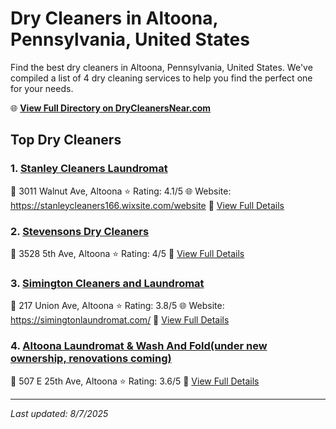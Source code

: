 # Dry Cleaners in Altoona, Pennsylvania, United States

Find the best dry cleaners in Altoona, Pennsylvania, United States. We've compiled a list of 4 dry cleaning services to help you find the perfect one for your needs.

🌐 **[View Full Directory on DryCleanersNear.com](https://drycleanersnear.com/city/US/Pennsylvania/Altoona)**

## Top Dry Cleaners

### 1. [Stanley Cleaners Laundromat](https://drycleanersnear.com/dryCleaner/6886d9a6c1603fb16966f81e/stanley-cleaners-laundromat)
📍 3011 Walnut Ave, Altoona
⭐ Rating: 4.1/5
🌐 Website: https://stanleycleaners166.wixsite.com/website
🔗 [View Full Details](https://drycleanersnear.com/dryCleaner/6886d9a6c1603fb16966f81e/stanley-cleaners-laundromat)

### 2. [Stevensons Dry Cleaners](https://drycleanersnear.com/dryCleaner/6886d9a4c1603fb16966f7c4/stevensons-dry-cleaners)
📍 3528 5th Ave, Altoona
⭐ Rating: 4/5
🔗 [View Full Details](https://drycleanersnear.com/dryCleaner/6886d9a4c1603fb16966f7c4/stevensons-dry-cleaners)

### 3. [Simington Cleaners and Laundromat](https://drycleanersnear.com/dryCleaner/6886d9a7c1603fb16966f872/simington-cleaners-and-laundromat)
📍 217 Union Ave, Altoona
⭐ Rating: 3.8/5
🌐 Website: https://simingtonlaundromat.com/
🔗 [View Full Details](https://drycleanersnear.com/dryCleaner/6886d9a7c1603fb16966f872/simington-cleaners-and-laundromat)

### 4. [Altoona Laundromat & Wash And Fold(under new ownership, renovations coming)](https://drycleanersnear.com/dryCleaner/6886d9a5c1603fb16966f7d4/altoona-laundromat-wash-and-fold-under-new-ownership-renovations-coming)
📍 507 E 25th Ave, Altoona
⭐ Rating: 3.6/5
🔗 [View Full Details](https://drycleanersnear.com/dryCleaner/6886d9a5c1603fb16966f7d4/altoona-laundromat-wash-and-fold-under-new-ownership-renovations-coming)


---

*Last updated: 8/7/2025*
